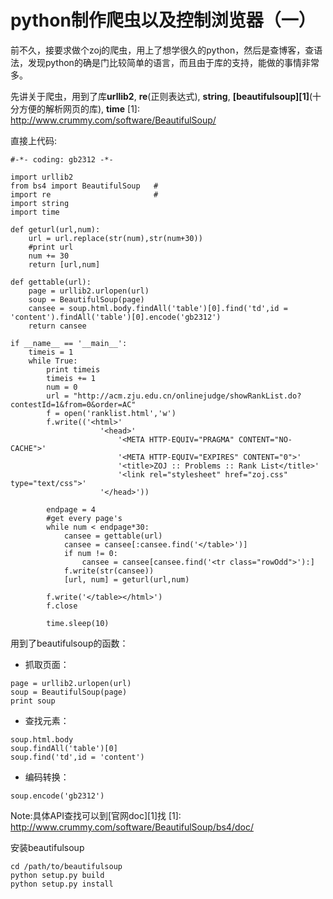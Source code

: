 python制作爬虫以及控制浏览器（一）
=========

前不久，接要求做个zoj的爬虫，用上了想学很久的python，然后是查博客，查语法，发现python的确是门比较简单的语言，而且由于库的支持，能做的事情非常多。
    
先讲关于爬虫，用到了库**urllib2**, **re**(正则表达式), **string**, **[beautifulsoup][1]**(十分方便的解析网页的库), **time**
[1]: http://www.crummy.com/software/BeautifulSoup/

直接上代码:


	#-*- coding: gb2312 -*-
	
	import urllib2
	from bs4 import BeautifulSoup	# 
	import re						#
	import string
	import time
	
	def geturl(url,num):
		url = url.replace(str(num),str(num+30))
		#print url
		num += 30
		return [url,num]
	
	def gettable(url):
		page = urllib2.urlopen(url)
		soup = BeautifulSoup(page)
		cansee = soup.html.body.findAll('table')[0].find('td',id = 'content').findAll('table')[0].encode('gb2312')
		return cansee
	
	if __name__ == '__main__':
		timeis = 1
		while True:	
			print timeis
			timeis += 1
			num = 0
			url = "http://acm.zju.edu.cn/onlinejudge/showRankList.do?contestId=1&from=0&order=AC"
			f = open('ranklist.html','w')
			f.write(('<html>'
						'<head>'
							'<META HTTP-EQUIV="PRAGMA" CONTENT="NO-CACHE">'
							'<META HTTP-EQUIV="EXPIRES" CONTENT="0">'
							'<title>ZOJ :: Problems :: Rank List</title>'
							'<link rel="stylesheet" href="zoj.css" type="text/css">'
						'</head>'))
	
			endpage = 4
			#get every page's 
			while num < endpage*30:
				cansee = gettable(url)
				cansee = cansee[:cansee.find('</table>')]
				if num != 0:
					cansee = cansee[cansee.find('<tr class="rowOdd">'):]
				f.write(str(cansee))
				[url, num] = geturl(url,num)
	
			f.write('</table></html>')
			f.close
	
			time.sleep(10)

用到了beautifulsoup的函数：
	
* 抓取页面：
<pre><code>page = urllib2.urlopen(url)
soup = BeautifulSoup(page)
print soup
</code></pre>

* 查找元素：
<pre><code>soup.html.body	
soup.findAll('table')[0]
soup.find('td',id = 'content')
</code></pre>

* 编码转换：
<pre><code>soup.encode('gb2312')
</code></pre>

Note:具体API查找可以到[官网doc][1]找
[1]: http://www.crummy.com/software/BeautifulSoup/bs4/doc/

安装beautifulsoup

	cd /path/to/beautifulsoup
	python setup.py build
	python setup.py install